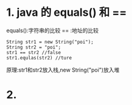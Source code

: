 
# 1. java 的 equals() 和 ==
  
equals():字符串的比较
==      :地址的比较
```
String str1 = new String("poi");
String str2 = "poi";
str1 == str2 //false
str1.equlas(str2) //ture
```
 原理:str1和str2放入栈,new String("poi")放入堆

# 2.


